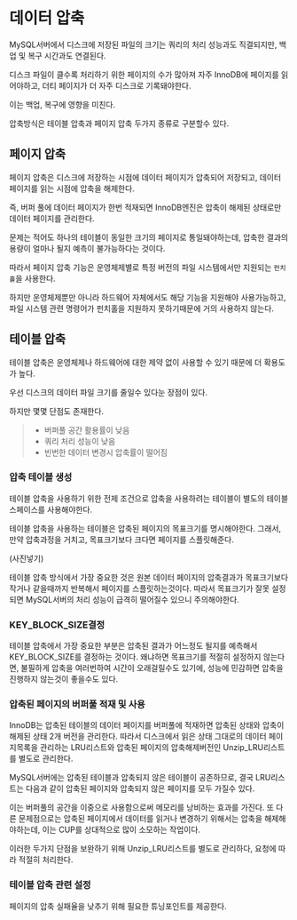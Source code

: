 # 데이터 압축

MySQL서버에서 디스크에 저장된 파일의 크기는 쿼리의 처리 성능과도 직결되지만, 백업 및 복구 시간과도 연결된다.

디스크 파일이 클수록 처리하기 위한 페이지의 수가 많아져 자주 InnoDB에 페이지를 읽어야하고, 더티 페이지가 더 자주 디스크로 기록돼야한다.

이는 백업, 복구에 영향을 미친다.

압축방식은 테이블 압축과 페이지 압축 두가지 종류로 구분할수 있다.

## 페이지 압축

페이지 압축은 디스크에 저장하는 시점에 데이터 페이지가 압축되어 저장되고, 데이터 페이지를 읽는 시점에 압축을 해제한다.

즉, 버퍼 풀에 데이터 페이지가 한번 적재되면 InnoDB엔진은 압축이 해제된 상태로만 데이터 페이지를 관리한다.

문제는 적어도 하나의 테이블이 동일한 크기의 페이지로 통일돼야하는데, 압축한 결과의 용량이 얼마나 될지 예측이 불가능하다는 것이다.

따라서 페이지 압축 기능은 운영체제별로 특정 버전의 파일 시스템에서만 지원되는 `펀치홀`을 사용한다.

하지만 운영체제뿐만 아니라 하드웨어 자체에서도 해당 기능을 지원해야 사용가능하고, 파일 시스템 관련 명령어가 펀치홀을 지원하지 못하기때문에 거의 사용하지 않는다.

## 테이블 압축

테이블 압축은 운영체제나 하드웨어에 대한 제약 없이 사용할 수 있기 때문에 더 확용도가 높다.

우선 디스크의 데이터 파일 크기를 줄일수 있다눈 장점이 있다.

하지만 몇몇 단점도 존재한다.
> - 버퍼풀 공간 활용률이 낮음
> - 쿼리 처리 성능이 낮음
> - 빈번한 데이터 변경시 압축률이 떨어짐

### 압축 테이블 생성

테이블 압축을 사용하기 위한 전제 조건으로 압축을 사용하려는 테이블이 별도의 테이블 스페이스를 사용해야한다.

테이블 압축을 사용하는 테이블은 압축된 페이지의 목표크기를 명시해야한다. 그래서, 만약 압축과정을 거치고, 목표크기보다 크다면 페이지를 스플릿해준다.

(사진넣기)

테이블 압축 방식에서 가장 중요한 것은 원본 데이터 페이지의 압축결과가 목표크기보다 작거나 같을때까지 반복해서 페이지를 스플릿하는것이다. 따라서 목표크기가 잘못 설정되면 MySQL서버의 처리 성능이 급격히 떨어질수
있으니 주의해야한다.

### KEY_BLOCK_SIZE결정

테이블 압축에서 가장 중요한 부분은 압축된 결과가 어느정도 될지를 예측해서 KEY_BLOCK_SIZE를 결정하는 것이다. 왜냐하면 목표크기를 적절히 설정하지 않는다면, 불필하게 압축을 여러번하여 시간이 오래걸릴수도
있기에, 성능에 민감하면 압축을 진행하지 않는것이 좋을수도 있다.

### 압축된 페이지의 버퍼풀 적재 및 사용

InnoDB는 압축된 테이블의 데이터 페이지를 버퍼풀에 적재하면 압축된 상태와 압축이 해제된 상태 2개 버전을 관리한다. 따라서 디스크에서 읽은 상태 그대로의 데이터 페이지목록을 관리하는 LRU리스트와 압축된
페이지의 압축해제버전인 Unzip_LRU리스트를 별도로 관리한다.

MySQL서버에는 압축된 테이블과 압축되지 않은 테이블이 공존하므로, 결국 LRU리스트는 다음과 같이 압축된 페이지와 압축되지 않은 페이지를 모두 가질수 있다.

이는 버퍼풀의 공간을 이중으로 사용함으로써 메모리를 낭비하는 효과를 가진다. 또 다른 문제점으로는 압축된 페이지에서 데이터를 읽거나 변경하기 위해서는 압축을 해제해야하는데, 이는 CUP를 상대적으로 많이 소모하는
작업이다.

이러한 두가지 단점을 보완하기 위해 Unzip_LRU리스트를 별도로 관리하다, 요청에 따라 적절히 처리한다.

### 테이블 압축 관련 설정
페이지의 압축 실패율을 낮추기 위해 필요한 튜닝포인트를 제공한다.